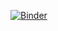 [![Binder](https://mybinder.org/badge_logo.svg)](https://mybinder.org/v2/gh/maralski/simlzgzfast/master)
